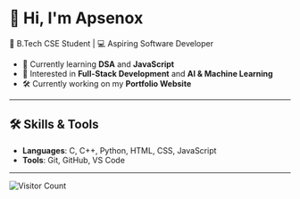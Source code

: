# 👋 Hi, I'm Apsenox  

🚀 B.Tech CSE Student | 💻 Aspiring Software Developer  

- 🌱 Currently learning **DSA** and **JavaScript**  
- 🎯 Interested in **Full-Stack Development** and **AI & Machine Learning**  
- 🛠️ Currently working on my **Portfolio Website**  

---

## 🛠️ Skills & Tools  
- **Languages**: C, C++, Python, HTML, CSS, JavaScript  
- **Tools**: Git, GitHub, VS Code  

---

![Visitor Count](https://komarev.com/ghpvc/?username=apsenox&color=blue)
